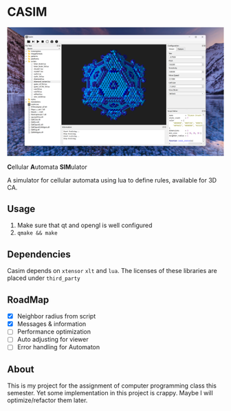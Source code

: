 
# CASIM

![screenshot.png](./assets/screenshot.png)

**C**ellular **A**utomata **SIM**ulator

A simulator for cellular automata using lua to define rules, available for 3D CA.

## Usage

1. Make sure that qt and opengl is well configured
2. `qmake && make`

## Dependencies

Casim depends on `xtensor` `xlt` and `lua`. The licenses of these libraries are placed under `third_party`

## RoadMap

- [x] Neighbor radius from script
- [x] Messages & information
- [ ] Performance optimization
- [ ] Auto adjusting for viewer
- [ ] Error handling for Automaton

## About

This is my project for the assignment of computer programming class this semester. Yet some implementation in this project is crappy. Maybe I will optimize/refactor them later.
